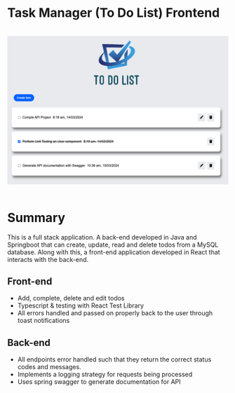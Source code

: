 # Task Manager (To Do List) Frontend

<br />

<div style='text-align: center;'>
  <img src='./demo.png' alt='demo' />
</div>

<br />

# Summary

This is a full stack application. A back-end developed in Java and Springboot that can create, update, read and delete todos from a MySQL database. Along with this, a front-end application developed in React that interacts with the back-end.

## Front-end

-    Add, complete, delete and edit todos
-    Typescript & testing with React Test Library
-    All errors handled and passed on properly back to the user through toast notifications

## Back-end

-    All endpoints error handled such that they return the correct status codes and messages.
-    Implements a logging strategy for requests being processed
-    Uses spring swagger to generate documentation for API
